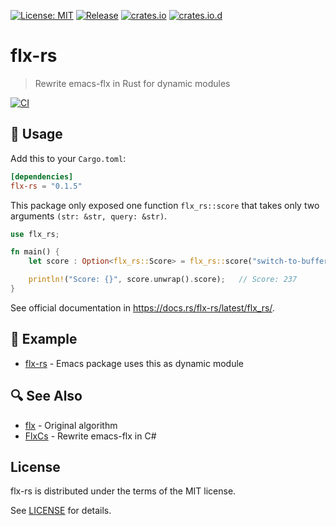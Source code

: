 [![License: MIT](https://img.shields.io/badge/License-MIT-green.svg)](https://opensource.org/licenses/MIT)
[![Release](https://img.shields.io/github/tag/jcs090218/flx-rs.svg?label=release&logo=github)](https://github.com/jcs090218/flx-rs/releases/latest)
[![crates.io](https://img.shields.io/crates/v/flx-rs.svg)](https://crates.io/crates/flx-rs)
[![crates.io.d](https://img.shields.io/crates/d/flx-rs)](https://crates.io/crates/flx-rs)

# flx-rs
> Rewrite emacs-flx in Rust for dynamic modules

[![CI](https://github.com/jcs090218/flx-rs/actions/workflows/ci.yml/badge.svg)](https://github.com/jcs090218/flx-rs/actions/workflows/ci.yml)

## 🔨 Usage

Add this to your `Cargo.toml`:

```toml
[dependencies]
flx-rs = "0.1.5"
```

This package only exposed one function `flx_rs::score` that takes only two arguments
`(str: &str, query: &str)`.

```rust
use flx_rs;

fn main() {
    let score : Option<flx_rs::Score> = flx_rs::score("switch-to-buffer", "stb");

    println!("Score: {}", score.unwrap().score);   // Score: 237
}
```

See official documentation in https://docs.rs/flx-rs/latest/flx_rs/.

## 📂 Example

- [flx-rs](https://github.com/jcs-elpa/flx-rs) - Emacs package uses this as dynamic module

## 🔍 See Also

- [flx](https://github.com/lewang/flx) - Original algorithm
- [FlxCs](https://github.com/jcs090218/FlxCs) - Rewrite emacs-flx in C#

## License

flx-rs is distributed under the terms of the MIT license.

See [LICENSE](./LICENSE) for details.
